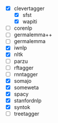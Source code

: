 - [x] clevertagger
  - [x] sfst
  - [x] wapiti
- [ ] corenlp
- [ ] germalemma++
- [ ] germalemma
- [x] iwnlp
- [x] nltk
- [ ] parzu
- [ ] rftagger
- [ ] rnntagger
- [x] somajo
- [x] someweta
- [x] spacy
- [x] stanfordnlp
- [x] syntok
- [ ] treetagger